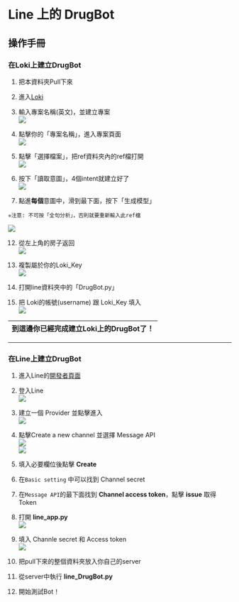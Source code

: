 # Line 上的 DrugBot
## 操作手冊
### 在Loki上建立DrugBot

1. 把本資料夾Pull下來  

4. 進入[Loki](https://api.droidtown.co/loki/)  

6. 輸入專案名稱(英文)，並建立專案  
![](https://i.imgur.com/DtFeyxp.png)

7. 點擊你的「專案名稱」，進入專案頁面  
![](https://i.imgur.com/kxfoQO3.png)

8. 點擊「選擇檔案」，把ref資料夾內的ref檔打開  
![](https://i.imgur.com/TvWcbG5.png)

9. 按下「讀取意圖」，4個intent就建立好了  
![](https://i.imgur.com/cQbOkId.png)

10. 點進**每個**意圖中，滑到最下面，按下「生成模型」  
```
❈注意: 不可按「全句分析」，否則就要重新輸入此ref檔  
```
![](https://i.imgur.com/sbwq2Jo.png)

12. 從左上角的房子返回  
![](https://i.imgur.com/rtx7h13.png)

13. 複製屬於你的Loki_Key  
![](https://i.imgur.com/zhtxyyY.png)

14. 打開line資料夾中的「DrugBot.py」  
15. 把 Loki的帳號(username) 跟 Loki_Key 填入  
![](https://i.imgur.com/SnpJ8c5.png)


| 到這邊你已經完成建立Loki上的DrugBot了！ |   
| -------- | 

---

### 在Line上建立DrugBot
1. 進入Line的[開發者頁面](https://developers.line.biz/zh-hant/)  

2. 登入Line  
![](https://i.imgur.com/yXz28V1.png)

3. 建立一個 Provider 並點擊進入  
![](https://i.imgur.com/smmWoN9.png)

4. 點擊Create a new channel 並選擇 Message API  
![](https://i.imgur.com/j0JzHLa.png)  
![](https://i.imgur.com/15nvz0A.png)  

5. 填入必要欄位後點擊 **Create**
6. 在`Basic setting` 中可以找到 Channel secret
7. 在`Message API`的最下面找到 **Channel access token**，點擊 **issue** 取得Token
8. 打開 **line_app.py**  
![](https://i.imgur.com/4VGKMFk.png)

8. 填入 Channle secret 和 Access token  
![](https://i.imgur.com/imi1OTt.png)

9. 把pull下來的整個資料夾放入你自己的server
10. 從server中執行 **line_DrugBot.py**
11. 開始測試Bot！
